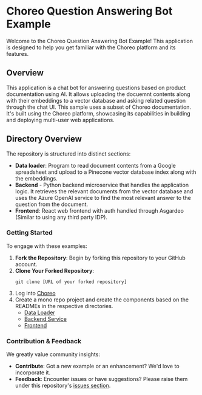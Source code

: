 # Choreo Question Answering Bot Example

Welcome to the Choreo Question Answering Bot Example! This application is designed to help you get familiar with the Choreo platform and its features.

## Overview

This application is a chat bot for answering questions based on product documentation using AI. It allows uploading the docuemnt contents along with their embeddings to a vector database and asking related question through the chat UI. This sample uses a subset of Choreo documentation. It's built using the Choreo platform, showcasing its capabilities in building and deploying multi-user web applications.

## Directory Overview

The repository is structured into distinct sections:

- **Data loader**: Program to read document contents from a Google spreadsheet and upload to a Pinecone vector database index along with the embeddings.
- **Backend** - Python backend microservice that handles the application logic. It retrieves the relevant documents from the vector database and uses the Azure OpenAI service to find the most relevant answer to the question from the document.
- **Frontend**: React web frontend with auth handled through Asgardeo (Similar to using any third party IDP).

### Getting Started

To engage with these examples:

1. **Fork the Repository**: Begin by forking this repository to your GitHub account.
2. **Clone Your Forked Repository**:
   ```
   git clone [URL of your forked repository]
   ```
3. Log into [Choreo](https://console.choreo.dev/)
4. Create a mono repo project and create the components based on the READMEs in the respective directories.
    - [Data Loader](./data-loader/README.md)
    - [Backend Service](./backend-service/README.md)
    - [Frontend](./frontend/README.md)

### Contribution & Feedback

We greatly value community insights:

- **Contribute**: Got a new example or an enhancement? We'd love to incorporate it.
- **Feedback**: Encounter issues or have suggestions? Please raise them under this repository's [issues section](https://github.com/wso2/choreo-examples/issues).
